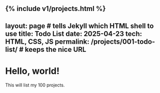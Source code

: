 {% include v1/projects.html %}
---
layout: page          # tells Jekyll which HTML shell to use
title: Todo List
date: 2025-04-23
tech: HTML, CSS, JS
permalink: /projects/001-todo-list/   # keeps the nice URL
---

<h1>Hello, world!</h1>
<p>This will list my 100 projects.</p>
